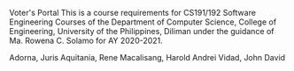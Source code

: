 Voter's Portal
This is a course requirements for CS191/192 Software Engineering Courses of the Department of Computer Science, College of Engineering, University of the Philippines, Diliman under the guidance of Ma. Rowena C. Solamo for AY 2020-2021.

Adorna, Juris
Aquitania, Rene
Macalisang, Harold Andrei
Vidad, John David
